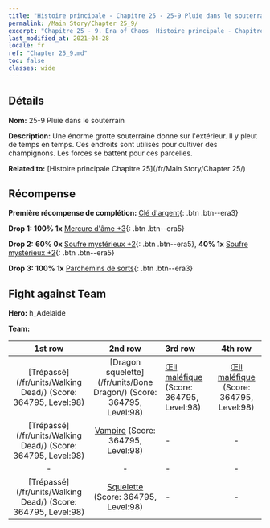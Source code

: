 ```yaml
---
title: "Histoire principale - Chapitre 25 - 25-9 Pluie dans le souterrain"
permalink: /Main Story/Chapter 25_9/
excerpt: "Chapitre 25 - 9. Era of Chaos  Histoire principale - Chapitre 25_9. 25-9 Pluie dans le souterrain"
last_modified_at: 2021-04-28
locale: fr
ref: "Chapter 25_9.md"
toc: false
classes: wide
---
```


## Détails

 **Nom:** 25-9 Pluie dans le souterrain

 **Description:** Une énorme grotte souterraine donne sur l'extérieur. Il y pleut de temps en temps. Ces endroits sont utilisés pour cultiver des champignons. Les forces se battent pour ces parcelles.

 **Related to:** [Histoire principale Chapitre 25](/fr/Main Story/Chapter 25/)

## Récompense

 **Première récompense de complétion:** [Clé d'argent](/ItemsFR/con_693/){: .btn .btn--era3}

 **Drop 1:** **100% 1x** [Mercure d'âme +3](/ItemsFR/mat_84/){: .btn .btn--era5}

 **Drop 2:** **60% 0x** [Soufre mystérieux +2](/ItemsFR/mat_78/){: .btn .btn--era5}, **40% 1x** [Soufre mystérieux +2](/ItemsFR/mat_78/){: .btn .btn--era5}

 **Drop 3:** **100% 1x** [Parchemins de sorts](/ItemsFR/con_694/){: .btn .btn--era3}


## Fight against Team
 **Hero:** h_Adelaide

 **Team:**


  | 1st row | 2nd row | 3rd row | 4th row |
  |:----:|:----:|:----|:----:|
  | [Trépassé](/fr/units/Walking Dead/) (Score: 364795, Level:98)  | [Dragon squelette](/fr/units/Bone Dragon/) (Score: 364795, Level:98)  | [Œil maléfique](/fr/units/Beholder/) (Score: 364795, Level:98)  | [Œil maléfique](/fr/units/Beholder/) (Score: 364795, Level:98)  |
  | [Trépassé](/fr/units/Walking Dead/) (Score: 364795, Level:98)  | [Vampire](/fr/units/Vampire/) (Score: 364795, Level:98)  | - | - |
  | - | - | - | - |
  | [Trépassé](/fr/units/Walking Dead/) (Score: 364795, Level:98)  | [Squelette](/fr/units/Skeleton/) (Score: 364795, Level:98)  | - | - |


